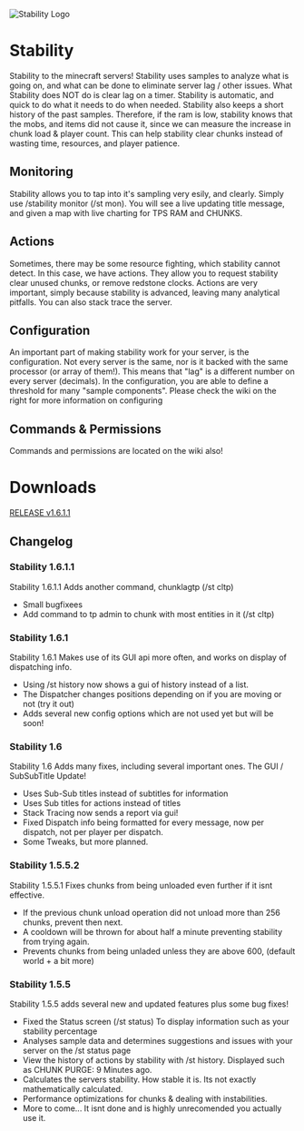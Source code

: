 ![Stability Logo](https://raw.githubusercontent.com/danielmills/Stability/master/build/stability.png)

# Stability
Stability to the minecraft servers! Stability uses samples to analyze what is going on, and what can be done to eliminate server lag / other issues. What Stability does NOT do is clear lag on a timer. Stability is automatic, and quick to do what it needs to do when needed. Stability also keeps a short history of the past samples. Therefore, if the ram is low, stability knows that the mobs, and items did not cause it, since we can measure the increase in chunk load & player count. This can help stability clear chunks instead of wasting time, resources, and player patience.

## Monitoring
Stability allows you to tap into it's sampling very esily, and clearly. Simply use /stability monitor (/st mon). You will see a live updating title message, and given a map with live charting for TPS RAM and CHUNKS.

## Actions
Sometimes, there may be some resource fighting, which stability cannot detect. In this case, we have actions. They allow you to request stability clear unused chunks, or remove redstone clocks. Actions are very important, simply because stability is advanced, leaving many analytical pitfalls. You can also stack trace the server.

## Configuration
An important part of making stability work for your server, is the configuration. Not every server is the same, nor is it backed with the same processor (or array of them!). This means that "lag" is a different number on every server (decimals). In the configuration, you are able to define a threshold for many "sample components". Please check the wiki on the right for more information on configuring

## Commands & Permissions
Commands and permissions are located on the wiki also!

# Downloads
[RELEASE v1.6.1.1](https://github.com/danielmills/Stability/blob/master/build/latest/release/Stability.jar?raw=true)

## Changelog

### Stability 1.6.1.1
Stability 1.6.1.1 Adds another command, chunklagtp (/st cltp)
* Small bugfixees
* Add command to tp admin to chunk with most entities in it (/st cltp)

### Stability 1.6.1
Stability 1.6.1 Makes use of its GUI api more often, and works on display of dispatching info.
* Using /st history now shows a gui of history instead of a list.
* The Dispatcher changes positions depending on if you are moving or not (try it out)
* Adds several new config options which are not used yet but will be soon!

### Stability 1.6
Stability 1.6 Adds many fixes, including several important ones. The GUI / SubSubTitle Update!
* Uses Sub-Sub titles instead of subtitles for information
* Uses Sub titles for actions instead of titles
* Stack Tracing now sends a report via gui!
* Fixed Dispatch info being formatted for every message, now per dispatch, not per player per dispatch.
* Some Tweaks, but more planned.

### Stability 1.5.5.2
Stability 1.5.5.1 Fixes chunks from being unloaded even further if it isnt effective.
* If the previous chunk unload operation did not unload more than 256 chunks, prevent then next.
* A cooldown will be thrown for about half a minute preventing stability from trying again.
* Prevents chunks from being unladed unless they are above 600, (default world + a bit more)

### Stability 1.5.5
Stability 1.5.5 adds several new and updated features plus some bug fixes!
* Fixed the Status screen (/st status) To display information such as your stability percentage
* Analyses sample data and determines suggestions and issues with your server on the /st status page
* View the history of actions by stability with /st history. Displayed such as CHUNK PURGE: 9 Minutes ago.
* Calculates the servers stability. How stable it is. Its not exactly mathematically calculated.
* Performance optimizations for chunks & dealing with instabilities.
* More to come... It isnt done and is highly unrecomended you actually use it.
